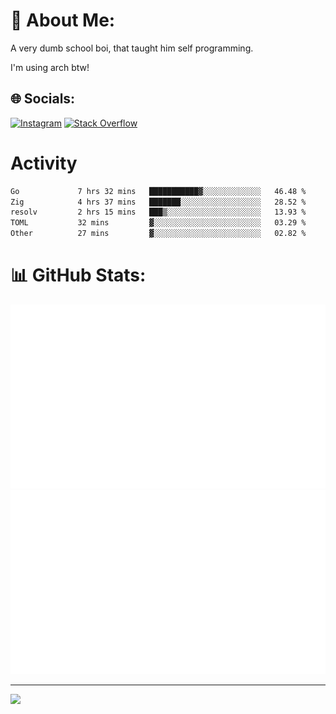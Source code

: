 # 💫 About Me:
A very dumb school boi, that taught him self programming.

I'm using arch btw!


## 🌐 Socials:
[![Instagram](https://img.shields.io/badge/Instagram-%23E4405F.svg?logo=Instagram&logoColor=white)](https://instagram.com/thinis.de) [![Stack Overflow](https://img.shields.io/badge/-Stackoverflow-FE7A16?logo=stack-overflow&logoColor=white)](https://stackoverflow.com/users/12344712) 

# Activity
<!--START_SECTION:waka-->

```txt
Go             7 hrs 32 mins   ███████████▓░░░░░░░░░░░░░   46.48 %
Zig            4 hrs 37 mins   ███████░░░░░░░░░░░░░░░░░░   28.52 %
resolv         2 hrs 15 mins   ███▒░░░░░░░░░░░░░░░░░░░░░   13.93 %
TOML           32 mins         ▓░░░░░░░░░░░░░░░░░░░░░░░░   03.29 %
Other          27 mins         ▓░░░░░░░░░░░░░░░░░░░░░░░░   02.82 %
```

<!--END_SECTION:waka-->

# 📊 GitHub Stats:
![](https://raw.githubusercontent.com/CutieCat6778/github-stats/master/generated/overview.svg#gh-dark-mode-only)<br/>
![](https://raw.githubusercontent.com/CutieCat6778/github-stats/master/generated/languages.svg#gh-dark-mode-only)

---
[![](https://visitcount.itsvg.in/api?id=CutieCat6778&icon=0&color=0)](https://visitcount.itsvg.in)
